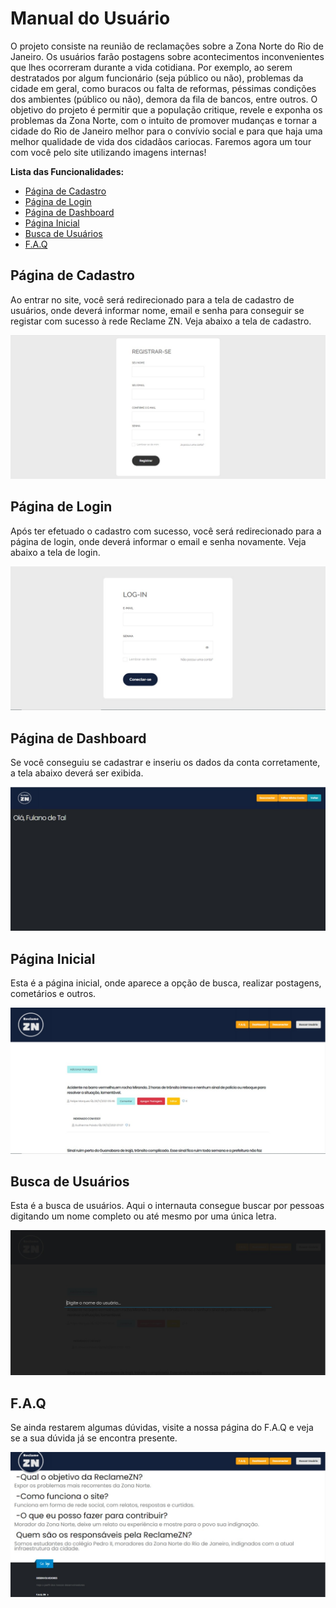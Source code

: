 # Manual do Usuário

O projeto consiste na reunião de reclamações sobre a Zona Norte do Rio de Janeiro. Os usuários farão postagens sobre acontecimentos inconvenientes que lhes ocorreram durante a vida cotidiana. Por exemplo, ao serem destratados por algum funcionário (seja público ou não), problemas da cidade em geral, como buracos ou falta de reformas, péssimas condições dos ambientes (público ou não), demora da fila de bancos, entre outros. O objetivo do projeto é permitir que a população critique, revele e exponha os problemas da Zona Norte, com o intuito de promover mudanças e tornar a cidade do Rio de Janeiro melhor para o convívio social e para que haja uma melhor qualidade de vida dos cidadãos cariocas. Faremos agora um tour com você pelo site utilizando imagens internas!

**Lista das Funcionalidades:**

 - [Página de Cadastro](#página-de-cadastro)
 - [Página de Login](#página-de-login)
 - [Página de Dashboard](#página-de-dashboard)
 - [Página Inicial](#página-inicial)
 - [Busca de Usuários](#busca-de-usuarios)
 - [F.A.Q](#f.a.q)

## Página de Cadastro

Ao entrar no site, você será redirecionado para a tela de cadastro de usuários, onde deverá informar nome, email e senha para conseguir se registar com sucesso à rede Reclame ZN. Veja abaixo a tela de cadastro.

![Página de Cadastro](src/img/manual/cadastro.jpeg)

## Página de Login

Após ter efetuado o cadastro com sucesso, você será redirecionado para a página de login, onde deverá informar o email e senha novamente. Veja abaixo a tela de login. 

![Página de Login](src/img/manual/login.jpeg)

## Página de Dashboard

Se você conseguiu se cadastrar e inseriu os dados da conta corretamente, a tela abaixo deverá ser exibida.

![Página de Dashboard](src/img/manual/dashboard.jpeg)

## Página Inicial

Esta é a página inicial, onde aparece a opção de busca, realizar postagens, cometários e outros.

![Página Inicial](src/img/manual/index.jpeg)

## Busca de Usuários

Esta é a busca de usuários. Aqui o internauta consegue buscar por pessoas digitando um nome completo ou até mesmo por uma única letra.

![Busca de Usuários](src/img/manual/busca.jpeg)

## F.A.Q

Se ainda restarem algumas dúvidas, visite a nossa página do F.A.Q e veja se a sua dúvida já se encontra presente.

![F.A.Q](src/img/manual/faq.jpeg)
